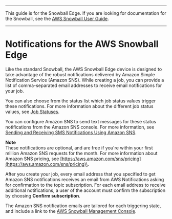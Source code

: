--------

This guide is for the Snowball Edge\. If you are looking for documentation for the Snowball, see the [AWS Snowball User Guide](http://docs.aws.amazon.com/snowball/latest/ug/whatissnowball.html)\.

--------

# Notifications for the AWS Snowball Edge<a name="notifications"></a>

Like the standard Snowball, the AWS Snowball Edge device is designed to take advantage of the robust notifications delivered by Amazon Simple Notification Service \(Amazon SNS\)\. While creating a job, you can provide a list of comma\-separated email addresses to receive email notifications for your job\.

You can also choose from the status list which job status values trigger these notifications\. For more information about the different job status values, see [Job Statuses](jobstatuses.md)\.

You can configure Amazon SNS to send text messages for these status notifications from the Amazon SNS console\. For more information, see [Sending and Receiving SMS Notifications Using Amazon SNS](http://docs.aws.amazon.com/sns/latest/dg/SMSMessages.html)\.

**Note**  
These notifications are optional, and are free if you're within your first million Amazon SNS requests for the month\. For more information about Amazon SNS pricing, see [https://aws.amazon.com/sns/pricing](https://aws.amazon.com/sns/pricing)\.

After you create your job, every email address that you specified to get Amazon SNS notifications receives an email from AWS Notifications asking for confirmation to the topic subscription\. For each email address to receive additional notifications, a user of the account must confirm the subscription by choosing **Confirm subscription**\.

The Amazon SNS notification emails are tailored for each triggering state, and include a link to the [AWS Snowball Management Console](https://console.aws.amazon.com/importexport/home?region=us-west-2)\.